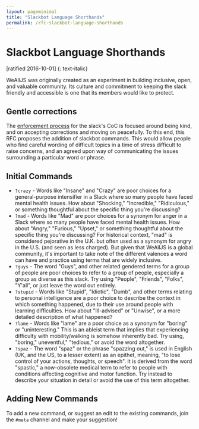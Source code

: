```yaml
---
layout: pageminimal
title: "Slackbot Language Shorthands"
permalink: /rfc-slackbot-language-shorthands
---
```


# Slackbot Language Shorthands

[ratified 2016-10-01]
{: text-italic}

WeAllJS was originally created as an experiment in building inclusive, open, and valuable community. Its culture and commitment to keeping the slack friendly and accessible is one that its members would like to protect.

## Gentle corrections

The [enforcement process] for the slack's CoC is focused around being kind, and on accepting corrections and moving on peacefully. To this end, this RFC proposes the addition of slackbot commands. This would allow people who find careful wording of difficult topics in a time of stress difficult to raise concerns, and an agreed upon way of communicating the issues surrounding a particular word or phrase.

## Initial Commands

  * `?crazy` - Words like "Insane" and "Crazy" are poor choices for a general-purpose intensifier in a Slack where so many people have faced mental health issues. How about "Shocking," "Incredible," "Ridiculous," or something thoughtful about the specific thing you're discussing?
  * `?mad` - Words like "Mad" are poor choices for a synonym for anger in a Slack where so many people have faced mental health issues. How about "Angry," "Furious," "Upset," or something thoughtful about the specific thing you're discussing? For historical context, "mad" is considered pejorative in the U.K. but often used as a synonym for angry in the U.S. (and seen as less charged). But given that WeAllJS is a global community, it's important to take note of the different valences a word can have and practice using terms that are widely inclusive.
  * `?guys` - The word "Guys", and other related gendered terms for a group of people are poor choices to refer to a group of people, especially a group as diverse as this slack. Try using "People", "Friends", "Folks", "Y'all", or just leave the word out entirely.
  * `?stupid` - Words like "Stupid", "Idiotic", "Dumb", and other terms relating to personal intelligence are a poor choice to describe the context in which something happened, due to their use around people with learning difficulties. How about "Ill-advised" or "Unwise", or a more detailed description of what happened?
  * `?lame`  - Words like "lame" are a poor choice as a synonym for "boring" or "uninteresting."  This is an ableist term that implies that experiencing difficulty with mobility/walking is somehow inherently bad. Try using, "boring," uneventful," "tedious," or avoid the word altogether.
  * `?spaz` - The word "spaz" or the phrase "spazzing out," is used in English (UK, and the US, to a lesser extent) as an epithet, meaning, "to lose control of your actions, thoughts, or speech". It  is derived from the word "spastic," a now-obsolete medical term to refer to people with conditions affecting cognitive and motor function. Try instead to describe your situation in detail or avoid the use of this term altogether.

## Adding New Commands

To add a new command, or suggest an edit to the existing commands, join the `#meta` channel and make your suggestion!

[enforcement process]: http://wealljs.org/enforcement
